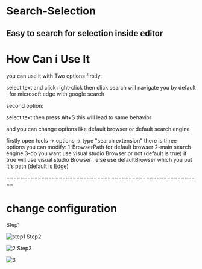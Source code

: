 # Search-Selection 
## Easy to search for selection inside editor
# How Can i Use It 
you can use it with Two options firstly:

select text and click right-click then click search will navigate you by default ,
for microsoft edge with google search 

second option:

select text then press Alt+S this will lead to same behavior


and you can change options like default browser or default search engine

firstly open tools -> options -> type "search extension" there is three options you can modify:
1-BrowserPath for default browser
2-main search engine 
3-do you want use visual studio Browser or not (default is true) if true will use visual studio Browser , 
else use defaultBrowser which you put it's path (default is Edge)



========================================================
# change configuration 

Step1

![step1](https://user-images.githubusercontent.com/52336027/156454680-2c529a73-920b-48a7-9873-7eae5181bf7b.png)
Step2

![2](https://user-images.githubusercontent.com/52336027/156454682-87ab2fef-432c-4074-bb7f-69fe463a857b.png)
Step3

![3](https://user-images.githubusercontent.com/52336027/156454676-26276cb6-5537-45ce-a969-7f79d8c8d79d.png)


